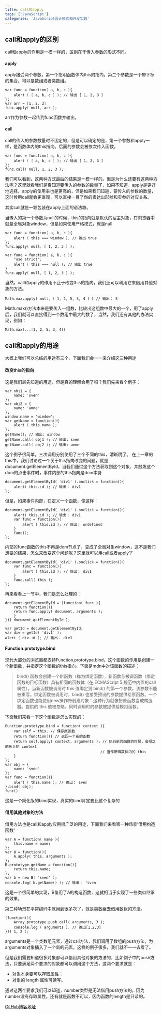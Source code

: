 ```yaml
---
title: call和apply
tags: ['JavaScript']
categories: 'JavaScript设计模式和开发实践'
---
```

## call和apply的区别
call和apply的作用是一模一样的，区别在于传入参数的形式不同。

#### apply
apply接受两个参数，第一个指明函数体内this的指向，第二个参数是一个带下标的集合，可以是数组或者类数组。

```
var func = function( a, b, c ){
    alert ( [ a, b, c ] ); // 输出 [ 1, 2, 3 ]
};
var arr = [1, 2, 3]
func.apply( null, arr );
```
arr作为参数一起传到func函数并输出。

#### call
call的传入的参数数量时不固定的，但是可以确定的是，第一个参数和apply一样，是函数体内的this指向。后面的参数会被依次传入函数。

```
var func = function( a, b, c ){
    alert ( [ a, b, c ] ); // 输出 [ 1, 2, 3 ]
};
func.call( null, 1, 2, 3 );
```
我们可以看到，这两种方式最后的结果是一模一样的。但是为什么还要有这两种方法呢？这里就看我们是否知道要传入的参数的数量了，如果不知道，apply是更好地选择，apply的使用率也是更高的，但是如果我们知道，要传入的参数的数量，这时候用call就会更直观，可以直接一目了然的表达出形参和实参的对应关系。

其实call就是一颗包装在apply上面的语法糖。

当传入的第一个参数为null的时候，this的指向就是默认的宿主对象，在浏览器中就是全局对象window，但是如果使用严格模式，就是null

```
var func = function( a, b, c ){
    alert ( this === window ); // 输出 true
};
func.apply( null, [ 1, 2, 3 ] );

var func = function( a, b, c ){
    "use strict";
    alert ( this === null ); // 输出 true
}
func.apply( null, [ 1, 2, 3 ] );
```

当然，call和apply的作用不止于改变this的指向，我们还可以利用它来借用其他对象的方法。

```
Math.max.apply( null, [ 1, 2, 5, 3, 4 ] ) // 输出： 5
```
Math.max()方法本来是要传入一组数，比较出这组数中最大的一个，用了apply后，我们就可以直接得到一个数组中最大的数了，当然，我们还有其他的办法实现，例如：

```
Math.max(...[1, 2, 5, 3, 4])
```

## call和apply的用途
大概上我们可以总结的用途有三个，下面我们会一一来介绍这三种用途
#### 改变this的指向
这是我们最先知道的用途，但是真的理解会用了吗？我们先来看个例子：

```
var obj1 = {
    name: 'sven'
};
var obj2 = {
    name: 'anne'
};
window.name = 'window';
var getName = function(){
    alert ( this.name );
};
getName(); // 输出: window
getName.call( obj1 ); // 输出: sven
getName.call( obj2 ); // 输出: anne
```
这个例子很简单，三次调用分别使用了三个不同的this，清晰明了。
在上一章的this中，我们讨论过一个关于this指向改变的问题，就是document.getElementById，当我们通过这个方法获取到这个对象，并触发这个dom的点击事件时，事件内部的this指向是dom本身

```
document.getElementById( 'div1' ).onclick = function(){
    alert( this.id ); // 输出： div1
};
```
但是，如果事件内部，在定义一个函数，像这样：

```
document.getElementById( 'div1' ).onclick = function(){
    alert( this.id ); // 输出： div1
    var func = function(){
        alert ( this.id ); // 输出： undefined
    }
    func();
};
```
内部的func函数的this不再是dom节点了，变成了全局对象window，这不是我们想要的结果，怎么来改变这个问题呢？这里就可以用call或者apply了

```
document.getElementById( 'div1' ).onclick = function(){
    var func = function(){
        alert ( this.id ); // 输出： div1
    }
    func.call( this );
};
```
再来看看上一节中，我们是怎么处理的：

```
document.getElementById = (function( func ){
    return function(){
    return func.apply( document, arguments );
    }
})( document.getElementById );

var getId = document.getElementById;
var div = getId( 'div1' );
alert ( div.id ); // 输出： div1
```

#### Function.prototype.bind
现代大部分的浏览器都支持Function.prototype.bind，这个函数的作用是创建一个新函数，并指定这个函数的this指向。下面是mdn中对该函数的描述：
> bind() 函数会创建一个新函数（称为绑定函数），新函数与被调函数（绑定函数的目标函数）具有相同的函数体（在 ECMAScript 5 规范中内置的call属性）。当新函数被调用时 this 值绑定到 bind() 的第一个参数，该参数不能被重写。绑定函数被调用时，bind() 也接受预设的参数提供给原函数。一个绑定函数也能使用new操作符创建对象：这种行为就像把原函数当成构造器。提供的 this 值被忽略，同时调用时的参数被提供给模拟函数。

下面我们来看一下这个函数是怎么实现的：

```
Function.prototype.bind = function( context ){
    var self = this; // 保存原函数
    return function(){ // 返回一个新的函数
    return self.apply( context, arguments ); // 执行新的函数的时候，会把之前传入的 context
                                            // 当作新函数体内的 this
    }
};
var obj = {
    name: 'sven'
};
var func = function(){
    alert ( this.name ); // 输出： sven
}.bind( obj);
func()
```
这是一个简化版的bind实现，真实的bind肯定要比这个复杂的

#### 借用其他对象的方法
借用方法也是call和apply应用很广泛的用途，下面我们来看第一种场景’借用构造函数‘

```
var A = function( name ){
    this.name = name;
};
var B = function(){
    A.apply( this, arguments );
};
B.prototype.getName = function(){
    return this.name;
};
var b = new B( 'sven' );
console.log( b.getName() ); // 输出： 'sven'
```
这是一个很简单的实现，B借用了A的构造函数，这就相当于实现了一些类似继承的效果。

第二种场景在平常编码中就用到很多次了，就是类数组去借用数组的方法。

```
(function(){
    Array.prototype.push.call( arguments, 3 );
    console.log ( arguments ); // 输出[1,2,3]
})( 1, 2 );
```
arguments是一个类数组元素，通过call方法，我们调用了数组的push方法，为arguments对象插入了一个新的元素，这样的例子很多，我们就不一一去看了。

但是我们需要知道很多对象都可以借用其他对象的方法的，比如例子中的push方法，只要满足两个要求的对象都可以调用这个方法，这两个要求就是：
- 对象本身要可以存取属性；
- 对象的 length 属性可读写。

通过这两个要求我们可以知道，number类型是无法借用push方法的，因为number没有存取属性，还有就是函数不可以，因为函数的length是只读的。


[GitHub博客地址](https://flyliu0723.github.io/fly.blog.io/)






